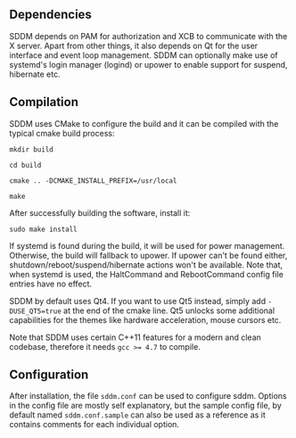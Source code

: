 ## Dependencies

SDDM depends on PAM for authorization and XCB to communicate with the X server. Apart from other things, it also depends on Qt for the user interface and event loop management. SDDM can optionally make use of systemd's login manager (logind) or upower to enable support for suspend, hibernate etc.

## Compilation

SDDM uses CMake to configure the build and it can be compiled with the typical cmake build process:

`mkdir build`

`cd build`

`cmake .. -DCMAKE_INSTALL_PREFIX=/usr/local`

`make`

After successfully building the software, install it:

`sudo make install`

If systemd is found during the build, it will be used for power management. Otherwise, the build will fallback to upower. If upower can't be found either, shutdown/reboot/suspend/hibernate actions won't be available.
Note that, when systemd is used, the HaltCommand and RebootCommand config file entries have no effect.

SDDM by default uses Qt4. If you want to use Qt5 instead, simply add `-DUSE_QT5=true` at the end of the cmake line. Qt5 unlocks some additional capabilities for the themes like hardware acceleration, mouse cursors etc.

Note that SDDM uses certain C++11 features for a modern and clean codebase, therefore it needs `gcc >= 4.7` to compile.

## Configuration

After installation, the file `sddm.conf` can be used to configure sddm. Options in the config file are mostly self explanatory, but the sample config file, by default named `sddm.conf.sample` can also be used as a reference as it contains comments for each individual option.
